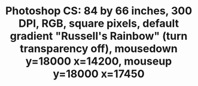 ---
ee_id_thing: '141'
site: '1'
type: '2'
inv_num: 2010-044
add_credit:
url: 2010-044-photoshop-cs
title: 'Photoshop CS: 84 by 66 inches, 300 DPI, RGB, square pixels, default gradient
  "Russell''s Rainbow" (turn transparency off), mousedown y=18000 x=14200, mouseup
  y=18000 x=17450'
year: '2010'
display_year: '2010'
medium: Chromogenic print
dims: 84 x 66 inches
pitch:
ps:
live_url:
youtube:
related_code:
imgs: photoshop-cs-2010-044-full-cropped-database-ropac.jpg
subheading:
download:
commission:
related:
layout: things-i-made
---